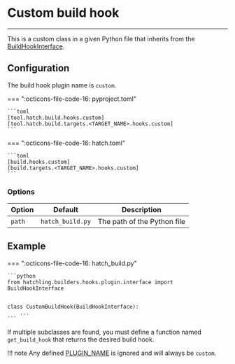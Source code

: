 # Custom build hook

-----

This is a custom class in a given Python file that inherits from the [BuildHookInterface](reference.md#hatchling.builders.hooks.plugin.interface.BuildHookInterface).

## Configuration

The build hook plugin name is `custom`.

=== ":octicons-file-code-16: pyproject.toml"

    ```toml
    [tool.hatch.build.hooks.custom]
    [tool.hatch.build.targets.<TARGET_NAME>.hooks.custom]
    ```

=== ":octicons-file-code-16: hatch.toml"

    ```toml
    [build.hooks.custom]
    [build.targets.<TARGET_NAME>.hooks.custom]
    ```

### Options

| Option | Default | Description |
| --- | --- | --- |
| `path` | `hatch_build.py` | The path of the Python file |

## Example

=== ":octicons-file-code-16: hatch_build.py"

    ```python
    from hatchling.builders.hooks.plugin.interface import BuildHookInterface


    class CustomBuildHook(BuildHookInterface):
        ...
    ```

If multiple subclasses are found, you must define a function named `get_build_hook` that returns the desired build hook.

!!! note
    Any defined [PLUGIN_NAME](reference.md#hatchling.builders.hooks.plugin.interface.BuildHookInterface.PLUGIN_NAME) is ignored and will always be `custom`.
